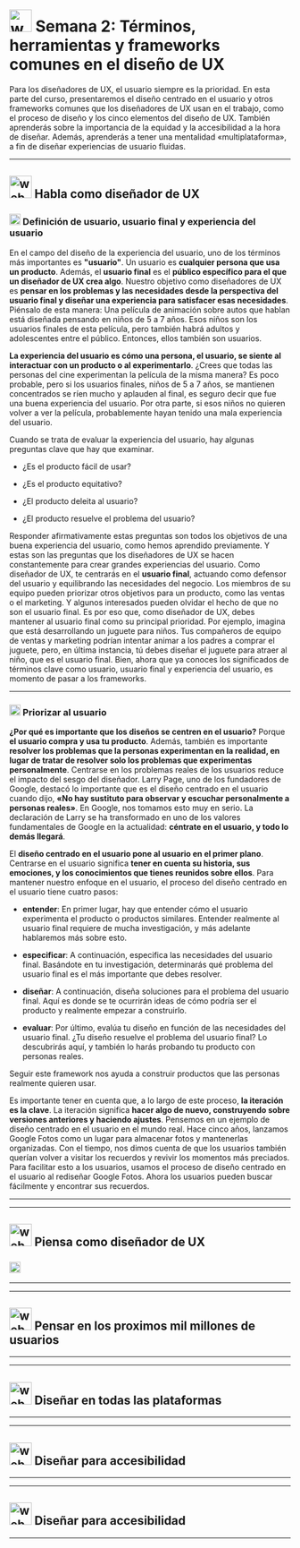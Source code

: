 # <img width="40" height="40" src="https://img.icons8.com/dusk/40/web-design.png" alt="web-design"/> Semana 2: Términos, herramientas y frameworks comunes en el diseño de UX

Para los diseñadores de UX, el usuario siempre es la prioridad. En esta parte del curso, presentaremos el diseño centrado en el usuario y otros frameworks comunes que los diseñadores de UX usan en el trabajo, como el proceso de diseño y los cinco elementos del diseño de UX. 
También aprenderás sobre la importancia de la equidad y la accesibilidad a la hora de diseñar. Además, aprenderás a tener una mentalidad «multiplataforma», a fin de diseñar experiencias de usuario fluidas.

---

## <img width="40" height="40" src="https://img.icons8.com/bubbles/40/web.png" alt="web"/> Habla como diseñador de UX


### <img width="20" height="20" src="https://img.icons8.com/dusk/20/web-design.png" alt="web-design"/> Definición de usuario, usuario final y experiencia del usuario

En el campo del diseño de la experiencia del usuario, uno de los términos más importantes es **"usuario"**. Un usuario es **cualquier persona que usa un producto**. Además, el **usuario final** es el **público específico para el que un diseñador de UX crea algo**. Nuestro objetivo como diseñadores de UX es **pensar en los problemas y las necesidades desde la perspectiva del usuario final y diseñar una experiencia para satisfacer esas necesidades**. Piénsalo de esta manera: Una película de animación sobre autos que hablan está diseñada pensando en niños de 5 a 7 años. Esos niños son los usuarios finales de esta película, pero también habrá adultos y adolescentes entre el público. Entonces, ellos también son usuarios.

**La experiencia del usuario es cómo una persona, el usuario, se siente al interactuar con un producto o al experimentarlo**. ¿Crees que todas las personas del cine experimentan la película de la misma manera? Es poco probable, pero si los usuarios finales, niños de 5 a 7 años, se mantienen concentrados se ríen mucho y aplauden al final, es seguro decir que fue una buena experiencia del usuario. Por otra parte, si esos niños no quieren volver a ver la película, probablemente hayan tenido una mala experiencia del usuario.

Cuando se trata de evaluar la experiencia del usuario, hay algunas preguntas clave que hay que examinar. 

- ¿Es el producto fácil de usar?

- ¿Es el producto equitativo?

- ¿El producto deleita al usuario?

- ¿El producto resuelve el problema del usuario?

Responder afirmativamente estas preguntas son todos los objetivos de una buena experiencia del usuario, como hemos aprendido previamente. Y estas son las preguntas que los diseñadores de UX se hacen constantemente para crear grandes experiencias del usuario. Como diseñador de UX, te centrarás en el **usuario final**, actuando como defensor del usuario y equilibrando las necesidades del negocio. Los miembros de su equipo pueden priorizar otros objetivos para un producto, como las ventas o el marketing. Y algunos interesados pueden olvidar el hecho de que no son el usuario final. Es por eso que, como diseñador de UX, debes mantener al usuario final como su principal prioridad. Por ejemplo, imagina que está desarrollando un juguete para niños. Tus compañeros de equipo de ventas y marketing podrían intentar animar a los padres a comprar el juguete, pero, en última instancia, tú debes diseñar el juguete para atraer al niño, que es el usuario final. Bien, ahora que ya conoces los significados de términos clave como usuario, usuario final y experiencia del usuario, es momento de pasar a los frameworks.

---

### <img width="20" height="20" src="https://img.icons8.com/dusk/20/web-design.png" alt="web-design"/> Priorizar al usuario

**¿Por qué es importante que los diseños se centren en el usuario?** Porque **el usuario compra y usa tu producto**. Además, también es importante **resolver los problemas que la personas experimentan en la realidad, en lugar de tratar de resolver solo los problemas que experimentas personalmente**. Centrarse en los problemas reales de los usuarios reduce el impacto del sesgo del diseñador. Larry Page, uno de los fundadores de Google, destacó lo importante que es el diseño centrado en el usuario cuando dijo, **«No hay sustituto para observar y escuchar personalmente a personas reales»**. En Google, nos tomamos esto muy en serio. La declaración de Larry se ha transformado en uno de los valores fundamentales de Google en la actualidad: **céntrate en el usuario, y todo lo demás llegará**.

El **diseño centrado en el usuario pone al usuario en el primer plano**. Centrarse en el usuario significa **tener en cuenta su historia, sus emociones, y los conocimientos que tienes reunidos sobre ellos**. Para mantener nuestro enfoque en el usuario, el proceso del diseño centrado en el usuario tiene cuatro pasos: 

- **entender**: En primer lugar, hay que entender cómo el usuario experimenta el producto o productos similares. Entender realmente al usuario final requiere de mucha investigación, y más adelante hablaremos más sobre esto.
 
- **especificar**: A continuación, especifica las necesidades del usuario final. Basándote en tu investigación, determinarás qué problema del usuario final es el más importante que debes resolver.

- **diseñar**:  A continuación, diseña soluciones para el problema del usuario final. Aquí es donde se te ocurrirán ideas de cómo podría ser el producto y realmente empezar a construirlo.

- **evaluar**: Por último, evalúa tu diseño en función de las necesidades del usuario final. ¿Tu diseño resuelve el problema del usuario final? Lo descubrirás aquí, y también lo harás probando tu producto con personas reales.

Seguir este framework nos ayuda a construir productos que las personas realmente quieren usar. 


Es importante tener en cuenta que, a lo largo de este proceso, **la iteración es la clave**. La iteración significa **hacer algo de nuevo, construyendo sobre versiones anteriores y haciendo ajustes**. Pensemos en un ejemplo de diseño centrado en el usuario en el mundo real. Hace cinco años, lanzamos Google Fotos como un lugar para almacenar fotos y mantenerlas organizadas. Con el tiempo, nos dimos cuenta de que los usuarios también querían volver a visitar los recuerdos y revivir los momentos más preciados. Para facilitar esto a los usuarios, usamos el proceso de diseño centrado en el usuario al rediseñar Google Fotos. Ahora los usuarios pueden buscar fácilmente y encontrar sus recuerdos.


---
---

## <img width="40" height="40" src="https://img.icons8.com/bubbles/40/web.png" alt="web"/>  Piensa como diseñador de UX


### <img width="20" height="20" src="https://img.icons8.com/dusk/20/web-design.png" alt="web-design"/>

---
---

## <img width="40" height="40" src="https://img.icons8.com/bubbles/40/web.png" alt="web"/>  Pensar en los proximos mil millones de usuarios

---
---

## <img width="40" height="40" src="https://img.icons8.com/bubbles/40/web.png" alt="web"/>  Diseñar en todas las plataformas

---
---

## <img width="40" height="40" src="https://img.icons8.com/bubbles/40/web.png" alt="web"/> Diseñar para accesibilidad

---
---

## <img width="40" height="40" src="https://img.icons8.com/bubbles/40/web.png" alt="web"/> Diseñar para accesibilidad

---
